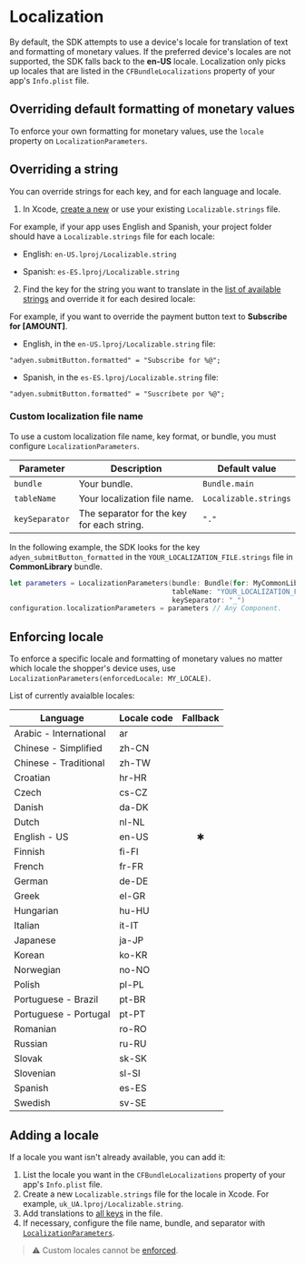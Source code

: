 # Localization

By default, the SDK attempts to use a device's locale for translation of text and formatting of monetary values. If the preferred device's locales are not supported, the SDK falls back to the **en-US** locale.
Localization only picks up locales that are listed in the `CFBundleLocalizations` property of your app's `Info.plist` file.

## Overriding default formatting of monetary values 

To enforce your own formatting for monetary values, use the `locale` property on `LocalizationParameters`.

## Overriding a string 

You can override strings for each key, and for each language and locale. 

1. In Xcode, [create a new](https://developer.apple.com/library/archive/documentation/Cocoa/Conceptual/LoadingResources/Strings/Strings.html) or use your existing `Localizable.strings` file.

For example, if your app uses English and Spanish, your project folder should have a `Localizable.strings` file for each locale:

- English: `en-US.lproj/Localizable.string`

- Spanish: `es-ES.lproj/Localizable.string`

2. Find the key for the string you want to translate in the [list of available strings](https://github.com/Adyen/adyen-ios/blob/develop/Adyen/Assets/Generated/LocalizationKey.swift) and override it for each desired locale:

For example, if you want to override the payment button text to **Subscribe for [AMOUNT]**.

- English, in the `en-US.lproj/Localizable.string` file:
```
"adyen.submitButton.formatted" = "Subscribe for %@";
```

- Spanish, in the `es-ES.lproj/Localizable.string` file:
```
"adyen.submitButton.formatted" = "Suscríbete por %@";
```

### Custom localization file name

To use a custom localization file name, key format, or bundle, you must configure `LocalizationParameters`.

|Parameter | Description | Default value |
| --- | --- | --- |
|`bundle`| Your bundle. | `Bundle.main` |
|`tableName` | Your localization file name. | `Localizable.strings` |
|`keySeparator` | The separator for the key for each string. | `"."` |

In the following example, the SDK looks for the key `adyen_submitButton_formatted` in the `YOUR_LOCALIZATION_FILE.strings` file in **CommonLibrary** bundle. 

```swift
let parameters = LocalizationParameters(bundle: Bundle(for: MyCommonLibraryClass.type),
                                        tableName: "YOUR_LOCALIZATION_FILE",
                                        keySeparator: "_")
configuration.localizationParameters = parameters // Any Component.
```

## Enforcing locale

To enforce a specific locale and formatting of monetary values no matter which locale the shopper's device uses, use `LocalizationParameters(enforcedLocale: MY_LOCALE)`.

List of currently avaialble locales:

| Language | Locale code | Fallback |
| --- | --- | :---: |
| Arabic - International | ar | |
| Chinese - Simplified | zh-CN | |
| Chinese - Traditional | zh-TW | |
| Croatian | hr-HR | |
| Czech | cs-CZ | |
| Danish | da-DK | |
| Dutch | nl-NL | |
| English - US | en-US | ✱ |
| Finnish | fi-FI | |
| French | fr-FR | |
| German | de-DE | |
| Greek | el-GR | |
| Hungarian | hu-HU | |
| Italian | it-IT | |
| Japanese | ja-JP | |
| Korean | ko-KR | |
| Norwegian | no-NO | |
| Polish | pl-PL | |
| Portuguese - Brazil | pt-BR | |
| Portuguese - Portugal | pt-PT | |
| Romanian | ro-RO | |
| Russian | ru-RU | |
| Slovak | sk-SK | |
| Slovenian | sl-SI | |
| Spanish | es-ES | |
| Swedish | sv-SE | |

## Adding a locale

If a locale you want isn't already available, you can add it:

1. List the locale you want in the `CFBundleLocalizations` property of your app's `Info.plist` file.
2. Create a new `Localizable.strings` file for the locale in Xcode. For example, `uk_UA.lproj/Localizable.string`.
3. Add translations to [all keys](https://github.com/Adyen/adyen-ios/blob/develop/Adyen/Assets/en-US.lproj/Localizable.strings) in the file. 
4. If necessary, configure the file name, bundle, and separator with [`LocalizationParameters`](https://github.com/Adyen/adyen-ios/blob/develop/Adyen.docc/Localization.md#custom-localization-file-name).

> ⚠️ Custom locales cannot be [enforced](https://github.com/Adyen/adyen-ios/blob/develop/Adyen.docc/Localization.md#custom-localization-file-name). 
